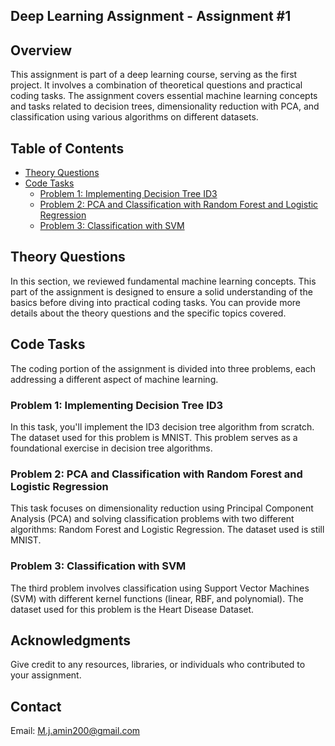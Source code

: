 ## Deep Learning Assignment - Assignment #1

## Overview

This assignment is part of a deep learning course, serving as the first project. It involves a combination of theoretical questions and practical coding tasks. The assignment covers essential machine learning concepts and tasks related to decision trees, dimensionality reduction with PCA, and classification using various algorithms on different datasets.

## Table of Contents

- [Theory Questions](#theory-questions)
- [Code Tasks](#code-tasks)
  - [Problem 1: Implementing Decision Tree ID3](#problem-1-implementing-decision-tree-id3)
  - [Problem 2: PCA and Classification with Random Forest and Logistic Regression](#problem-2-pca-and-classification)
  - [Problem 3: Classification with SVM](#problem-3-classification-with-svm)

## Theory Questions

In this section, we reviewed fundamental machine learning concepts. This part of the assignment is designed to ensure a solid understanding of the basics before diving into practical coding tasks. You can provide more details about the theory questions and the specific topics covered.

## Code Tasks

The coding portion of the assignment is divided into three problems, each addressing a different aspect of machine learning.

### Problem 1: Implementing Decision Tree ID3

In this task, you'll implement the ID3 decision tree algorithm from scratch. The dataset used for this problem is MNIST. This problem serves as a foundational exercise in decision tree algorithms.

### Problem 2: PCA and Classification with Random Forest and Logistic Regression

This task focuses on dimensionality reduction using Principal Component Analysis (PCA) and solving classification problems with two different algorithms: Random Forest and Logistic Regression. The dataset used is still MNIST.

### Problem 3: Classification with SVM

The third problem involves classification using Support Vector Machines (SVM) with different kernel functions (linear, RBF, and polynomial). The dataset used for this problem is the Heart Disease Dataset.

## Acknowledgments

Give credit to any resources, libraries, or individuals who contributed to your assignment.

## Contact

Email: M.j.amin200@gmail.com


